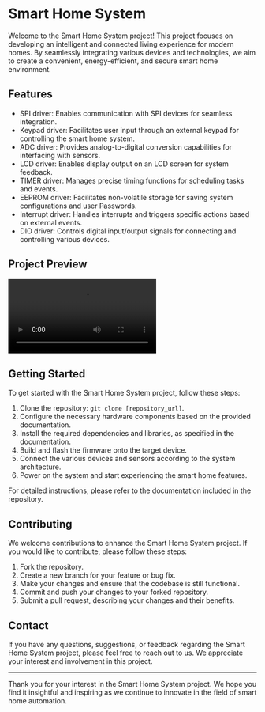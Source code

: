 # Smart Home System

Welcome to the Smart Home System project! This project focuses on developing an intelligent and connected living experience for modern homes. By seamlessly integrating various devices and technologies, we aim to create a convenient, energy-efficient, and secure smart home environment.

## Features

- SPI driver: Enables communication with SPI devices for seamless integration.
- Keypad driver: Facilitates user input through an external keypad for controlling the smart home system.
- ADC driver: Provides analog-to-digital conversion capabilities for interfacing with sensors.
- LCD driver: Enables display output on an LCD screen for system feedback.
- TIMER driver: Manages precise timing functions for scheduling tasks and events.
- EEPROM driver: Facilitates non-volatile storage for saving system configurations and user Passwords.
- Interrupt driver: Handles interrupts and triggers specific actions based on external events.
- DIO driver: Controls digital input/output signals for connecting and controlling various devices.

## Project Preview 

<video src="Final.mp4" controls title="Title"></video>
## Getting Started

To get started with the Smart Home System project, follow these steps:

1. Clone the repository: `git clone [repository_url]`.
2. Configure the necessary hardware components based on the provided documentation.
3. Install the required dependencies and libraries, as specified in the documentation.
4. Build and flash the firmware onto the target device.
5. Connect the various devices and sensors according to the system architecture.
6. Power on the system and start experiencing the smart home features.

For detailed instructions, please refer to the documentation included in the repository.

## Contributing

We welcome contributions to enhance the Smart Home System project. If you would like to contribute, please follow these steps:

1. Fork the repository.
2. Create a new branch for your feature or bug fix.
3. Make your changes and ensure that the codebase is still functional.
4. Commit and push your changes to your forked repository.
5. Submit a pull request, describing your changes and their benefits.



## Contact

If you have any questions, suggestions, or feedback regarding the Smart Home System project, please feel free to reach out to us. We appreciate your interest and involvement in this project.

---

Thank you for your interest in the Smart Home System project. We hope you find it insightful and inspiring as we continue to innovate in the field of smart home automation.

